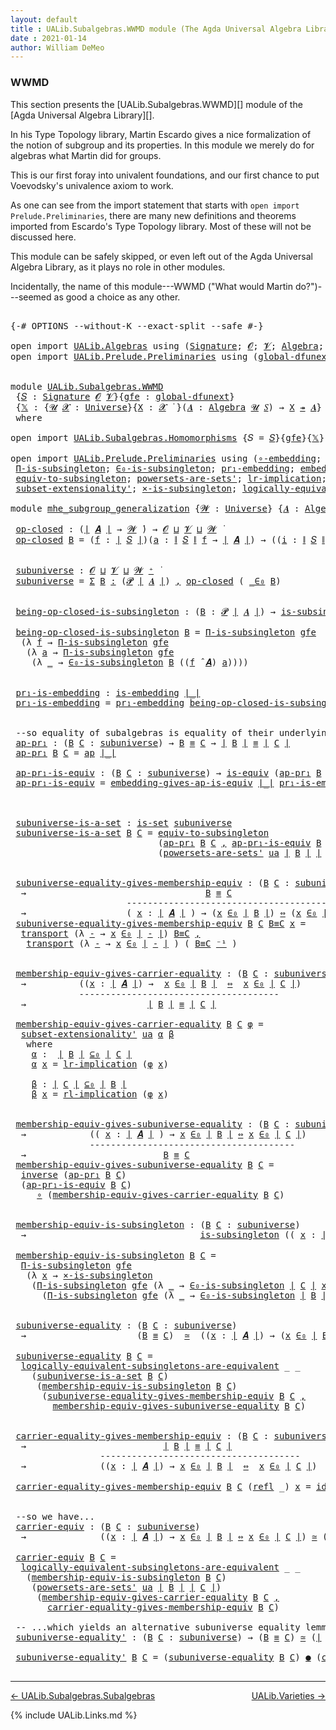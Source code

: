 ```yaml
---
layout: default
title : UALib.Subalgebras.WWMD module (The Agda Universal Algebra Library)
date : 2021-01-14
author: William DeMeo
---
```


### <a id="wwmd">WWMD</a>

This section presents the [UALib.Subalgebras.WWMD][] module of the [Agda Universal Algebra Library][].

In his Type Topology library, Martin Escardo gives a nice formalization of the notion of subgroup and its properties.  In this module we merely do for algebras what Martin did for groups.


This is our first foray into univalent foundations, and our first chance to put Voevodsky's univalence axiom to work.

As one can see from the import statement that starts with `open import Prelude.Preliminaries`, there are many new definitions and theorems imported from Escardo's Type Topology library.  Most of these will not be discussed here.

This module can be safely skipped, or even left out of the Agda Universal Algebra Library, as it plays no role in other modules.

Incidentally, the name of this module---WWMD ("What would Martin do?")---seemed as good a choice as any other.

<pre class="Agda">

<a id="1067" class="Symbol">{-#</a> <a id="1071" class="Keyword">OPTIONS</a> <a id="1079" class="Pragma">--without-K</a> <a id="1091" class="Pragma">--exact-split</a> <a id="1105" class="Pragma">--safe</a> <a id="1112" class="Symbol">#-}</a>

<a id="1117" class="Keyword">open</a> <a id="1122" class="Keyword">import</a> <a id="1129" href="UALib.Algebras.html" class="Module">UALib.Algebras</a> <a id="1144" class="Keyword">using</a> <a id="1150" class="Symbol">(</a><a id="1151" href="UALib.Algebras.Signatures.html#1454" class="Function">Signature</a><a id="1160" class="Symbol">;</a> <a id="1162" href="universes.html#613" class="Generalizable">𝓞</a><a id="1163" class="Symbol">;</a> <a id="1165" href="universes.html#617" class="Generalizable">𝓥</a><a id="1166" class="Symbol">;</a> <a id="1168" href="UALib.Algebras.Algebras.html#781" class="Function">Algebra</a><a id="1175" class="Symbol">;</a> <a id="1177" href="UALib.Algebras.Algebras.html#3508" class="Function Operator">_↠_</a><a id="1180" class="Symbol">)</a>
<a id="1182" class="Keyword">open</a> <a id="1187" class="Keyword">import</a> <a id="1194" href="UALib.Prelude.Preliminaries.html" class="Module">UALib.Prelude.Preliminaries</a> <a id="1222" class="Keyword">using</a> <a id="1228" class="Symbol">(</a><a id="1229" href="MGS-Subsingleton-Theorems.html#3468" class="Function">global-dfunext</a><a id="1243" class="Symbol">;</a> <a id="1245" href="universes.html#551" class="Postulate">Universe</a><a id="1253" class="Symbol">;</a> <a id="1255" href="universes.html#758" class="Function Operator">_̇</a><a id="1257" class="Symbol">)</a>


<a id="1261" class="Keyword">module</a> <a id="1268" href="UALib.Subalgebras.WWMD.html" class="Module">UALib.Subalgebras.WWMD</a>
 <a id="1292" class="Symbol">{</a><a id="1293" href="UALib.Subalgebras.WWMD.html#1293" class="Bound">𝑆</a> <a id="1295" class="Symbol">:</a> <a id="1297" href="UALib.Algebras.Signatures.html#1454" class="Function">Signature</a> <a id="1307" href="universes.html#613" class="Generalizable">𝓞</a> <a id="1309" href="universes.html#617" class="Generalizable">𝓥</a><a id="1310" class="Symbol">}{</a><a id="1312" href="UALib.Subalgebras.WWMD.html#1312" class="Bound">gfe</a> <a id="1316" class="Symbol">:</a> <a id="1318" href="MGS-Subsingleton-Theorems.html#3468" class="Function">global-dfunext</a><a id="1332" class="Symbol">}</a>
 <a id="1335" class="Symbol">{</a><a id="1336" href="UALib.Subalgebras.WWMD.html#1336" class="Bound">𝕏</a> <a id="1338" class="Symbol">:</a> <a id="1340" class="Symbol">{</a><a id="1341" href="UALib.Subalgebras.WWMD.html#1341" class="Bound">𝓤</a> <a id="1343" href="UALib.Subalgebras.WWMD.html#1343" class="Bound">𝓧</a> <a id="1345" class="Symbol">:</a> <a id="1347" href="universes.html#551" class="Postulate">Universe</a><a id="1355" class="Symbol">}{</a><a id="1357" href="UALib.Subalgebras.WWMD.html#1357" class="Bound">X</a> <a id="1359" class="Symbol">:</a> <a id="1361" href="UALib.Subalgebras.WWMD.html#1343" class="Bound">𝓧</a> <a id="1363" href="universes.html#758" class="Function Operator">̇</a> <a id="1365" class="Symbol">}(</a><a id="1367" href="UALib.Subalgebras.WWMD.html#1367" class="Bound">𝑨</a> <a id="1369" class="Symbol">:</a> <a id="1371" href="UALib.Algebras.Algebras.html#781" class="Function">Algebra</a> <a id="1379" href="UALib.Subalgebras.WWMD.html#1341" class="Bound">𝓤</a> <a id="1381" href="UALib.Subalgebras.WWMD.html#1293" class="Bound">𝑆</a><a id="1382" class="Symbol">)</a> <a id="1384" class="Symbol">→</a> <a id="1386" href="UALib.Subalgebras.WWMD.html#1357" class="Bound">X</a> <a id="1388" href="UALib.Algebras.Algebras.html#3508" class="Function Operator">↠</a> <a id="1390" href="UALib.Subalgebras.WWMD.html#1367" class="Bound">𝑨</a><a id="1391" class="Symbol">}</a>
 <a id="1394" class="Keyword">where</a>

<a id="1401" class="Keyword">open</a> <a id="1406" class="Keyword">import</a> <a id="1413" href="UALib.Subalgebras.Homomorphisms.html" class="Module">UALib.Subalgebras.Homomorphisms</a> <a id="1445" class="Symbol">{</a><a id="1446" class="Argument">𝑆</a> <a id="1448" class="Symbol">=</a> <a id="1450" href="UALib.Subalgebras.WWMD.html#1293" class="Bound">𝑆</a><a id="1451" class="Symbol">}{</a><a id="1453" href="UALib.Subalgebras.WWMD.html#1312" class="Bound">gfe</a><a id="1456" class="Symbol">}{</a><a id="1458" href="UALib.Subalgebras.WWMD.html#1336" class="Bound">𝕏</a><a id="1459" class="Symbol">}</a> <a id="1461" class="Keyword">public</a>

<a id="1469" class="Keyword">open</a> <a id="1474" class="Keyword">import</a> <a id="1481" href="UALib.Prelude.Preliminaries.html" class="Module">UALib.Prelude.Preliminaries</a> <a id="1509" class="Keyword">using</a> <a id="1515" class="Symbol">(</a><a id="1516" href="MGS-Embeddings.html#1742" class="Function">∘-embedding</a><a id="1527" class="Symbol">;</a> <a id="1529" href="MGS-Embeddings.html#1623" class="Function">id-is-embedding</a><a id="1544" class="Symbol">;</a> <a id="1546" href="MGS-Subsingleton-Theorems.html#2964" class="Function">Univalence</a><a id="1556" class="Symbol">;</a>
 <a id="1559" href="MGS-Subsingleton-Theorems.html#393" class="Function">Π-is-subsingleton</a><a id="1576" class="Symbol">;</a> <a id="1578" href="UALib.Prelude.Preliminaries.html#6412" class="Function">∈₀-is-subsingleton</a><a id="1596" class="Symbol">;</a> <a id="1598" href="MGS-Embeddings.html#1089" class="Function">pr₁-embedding</a><a id="1611" class="Symbol">;</a> <a id="1613" href="MGS-Embeddings.html#3808" class="Function">embedding-gives-ap-is-equiv</a><a id="1640" class="Symbol">;</a> <a id="1642" href="MGS-Equivalences.html#6164" class="Function Operator">_●_</a><a id="1645" class="Symbol">;</a> <a id="1647" href="MGS-Equivalences.html#5035" class="Function Operator">_≃_</a><a id="1650" class="Symbol">;</a>
 <a id="1653" href="MGS-Solved-Exercises.html#1652" class="Function">equiv-to-subsingleton</a><a id="1674" class="Symbol">;</a> <a id="1676" href="MGS-Powerset.html#4586" class="Function">powersets-are-sets&#39;</a><a id="1695" class="Symbol">;</a> <a id="1697" href="MGS-MLTT.html#7133" class="Function">lr-implication</a><a id="1711" class="Symbol">;</a> <a id="1713" href="MGS-MLTT.html#7214" class="Function">rl-implication</a><a id="1727" class="Symbol">;</a> <a id="1729" href="MGS-Equivalences.html#979" class="Function">inverse</a><a id="1736" class="Symbol">;</a>
 <a id="1739" href="MGS-Powerset.html#6079" class="Function">subset-extensionality&#39;</a><a id="1761" class="Symbol">;</a> <a id="1763" href="MGS-Solved-Exercises.html#6381" class="Function">×-is-subsingleton</a><a id="1780" class="Symbol">;</a> <a id="1782" href="MGS-Solved-Exercises.html#5136" class="Function">logically-equivalent-subsingletons-are-equivalent</a><a id="1831" class="Symbol">)</a>

<a id="1834" class="Keyword">module</a> <a id="mhe_subgroup_generalization"></a><a id="1841" href="UALib.Subalgebras.WWMD.html#1841" class="Module Operator">mhe_subgroup_generalization</a> <a id="1869" class="Symbol">{</a><a id="1870" href="UALib.Subalgebras.WWMD.html#1870" class="Bound">𝓦</a> <a id="1872" class="Symbol">:</a> <a id="1874" href="universes.html#551" class="Postulate">Universe</a><a id="1882" class="Symbol">}</a> <a id="1884" class="Symbol">{</a><a id="1885" href="UALib.Subalgebras.WWMD.html#1885" class="Bound">𝑨</a> <a id="1887" class="Symbol">:</a> <a id="1889" href="UALib.Algebras.Algebras.html#781" class="Function">Algebra</a> <a id="1897" href="UALib.Subalgebras.WWMD.html#1870" class="Bound">𝓦</a> <a id="1899" href="UALib.Subalgebras.WWMD.html#1293" class="Bound">𝑆</a><a id="1900" class="Symbol">}</a> <a id="1902" class="Symbol">(</a><a id="1903" href="UALib.Subalgebras.WWMD.html#1903" class="Bound">ua</a> <a id="1906" class="Symbol">:</a> <a id="1908" href="MGS-Subsingleton-Theorems.html#2964" class="Function">Univalence</a><a id="1918" class="Symbol">)</a> <a id="1920" class="Keyword">where</a>

 <a id="mhe_subgroup_generalization.op-closed"></a><a id="1928" href="UALib.Subalgebras.WWMD.html#1928" class="Function">op-closed</a> <a id="1938" class="Symbol">:</a> <a id="1940" class="Symbol">(</a><a id="1941" href="UALib.Prelude.Preliminaries.html#10371" class="Function Operator">∣</a> <a id="1943" href="UALib.Subalgebras.WWMD.html#1885" class="Bound">𝑨</a> <a id="1945" href="UALib.Prelude.Preliminaries.html#10371" class="Function Operator">∣</a> <a id="1947" class="Symbol">→</a> <a id="1949" href="UALib.Subalgebras.WWMD.html#1870" class="Bound">𝓦</a> <a id="1951" href="universes.html#758" class="Function Operator">̇</a><a id="1952" class="Symbol">)</a> <a id="1954" class="Symbol">→</a> <a id="1956" href="UALib.Subalgebras.WWMD.html#1307" class="Bound">𝓞</a> <a id="1958" href="Agda.Primitive.html#636" class="Function Operator">⊔</a> <a id="1960" href="UALib.Subalgebras.WWMD.html#1309" class="Bound">𝓥</a> <a id="1962" href="Agda.Primitive.html#636" class="Function Operator">⊔</a> <a id="1964" href="UALib.Subalgebras.WWMD.html#1870" class="Bound">𝓦</a> <a id="1966" href="universes.html#758" class="Function Operator">̇</a>
 <a id="1969" href="UALib.Subalgebras.WWMD.html#1928" class="Function">op-closed</a> <a id="1979" href="UALib.Subalgebras.WWMD.html#1979" class="Bound">B</a> <a id="1981" class="Symbol">=</a> <a id="1983" class="Symbol">(</a><a id="1984" href="UALib.Subalgebras.WWMD.html#1984" class="Bound">f</a> <a id="1986" class="Symbol">:</a> <a id="1988" href="UALib.Prelude.Preliminaries.html#10371" class="Function Operator">∣</a> <a id="1990" href="UALib.Subalgebras.WWMD.html#1293" class="Bound">𝑆</a> <a id="1992" href="UALib.Prelude.Preliminaries.html#10371" class="Function Operator">∣</a><a id="1993" class="Symbol">)(</a><a id="1995" href="UALib.Subalgebras.WWMD.html#1995" class="Bound">a</a> <a id="1997" class="Symbol">:</a> <a id="1999" href="UALib.Prelude.Preliminaries.html#10452" class="Function Operator">∥</a> <a id="2001" href="UALib.Subalgebras.WWMD.html#1293" class="Bound">𝑆</a> <a id="2003" href="UALib.Prelude.Preliminaries.html#10452" class="Function Operator">∥</a> <a id="2005" href="UALib.Subalgebras.WWMD.html#1984" class="Bound">f</a> <a id="2007" class="Symbol">→</a> <a id="2009" href="UALib.Prelude.Preliminaries.html#10371" class="Function Operator">∣</a> <a id="2011" href="UALib.Subalgebras.WWMD.html#1885" class="Bound">𝑨</a> <a id="2013" href="UALib.Prelude.Preliminaries.html#10371" class="Function Operator">∣</a><a id="2014" class="Symbol">)</a> <a id="2016" class="Symbol">→</a> <a id="2018" class="Symbol">((</a><a id="2020" href="UALib.Subalgebras.WWMD.html#2020" class="Bound">i</a> <a id="2022" class="Symbol">:</a> <a id="2024" href="UALib.Prelude.Preliminaries.html#10452" class="Function Operator">∥</a> <a id="2026" href="UALib.Subalgebras.WWMD.html#1293" class="Bound">𝑆</a> <a id="2028" href="UALib.Prelude.Preliminaries.html#10452" class="Function Operator">∥</a> <a id="2030" href="UALib.Subalgebras.WWMD.html#1984" class="Bound">f</a><a id="2031" class="Symbol">)</a> <a id="2033" class="Symbol">→</a> <a id="2035" href="UALib.Subalgebras.WWMD.html#1979" class="Bound">B</a> <a id="2037" class="Symbol">(</a><a id="2038" href="UALib.Subalgebras.WWMD.html#1995" class="Bound">a</a> <a id="2040" href="UALib.Subalgebras.WWMD.html#2020" class="Bound">i</a><a id="2041" class="Symbol">))</a> <a id="2044" class="Symbol">→</a> <a id="2046" href="UALib.Subalgebras.WWMD.html#1979" class="Bound">B</a> <a id="2048" class="Symbol">((</a><a id="2050" href="UALib.Subalgebras.WWMD.html#1984" class="Bound">f</a> <a id="2052" href="UALib.Algebras.Algebras.html#2971" class="Function Operator">̂</a> <a id="2054" href="UALib.Subalgebras.WWMD.html#1885" class="Bound">𝑨</a><a id="2055" class="Symbol">)</a> <a id="2057" href="UALib.Subalgebras.WWMD.html#1995" class="Bound">a</a><a id="2058" class="Symbol">)</a>


 <a id="mhe_subgroup_generalization.subuniverse"></a><a id="2063" href="UALib.Subalgebras.WWMD.html#2063" class="Function">subuniverse</a> <a id="2075" class="Symbol">:</a> <a id="2077" href="UALib.Subalgebras.WWMD.html#1307" class="Bound">𝓞</a> <a id="2079" href="Agda.Primitive.html#636" class="Function Operator">⊔</a> <a id="2081" href="UALib.Subalgebras.WWMD.html#1309" class="Bound">𝓥</a> <a id="2083" href="Agda.Primitive.html#636" class="Function Operator">⊔</a> <a id="2085" href="UALib.Subalgebras.WWMD.html#1870" class="Bound">𝓦</a> <a id="2087" href="universes.html#527" class="Function Operator">⁺</a> <a id="2089" href="universes.html#758" class="Function Operator">̇</a>
 <a id="2092" href="UALib.Subalgebras.WWMD.html#2063" class="Function">subuniverse</a> <a id="2104" class="Symbol">=</a> <a id="2106" href="MGS-MLTT.html#3074" class="Function">Σ</a> <a id="2108" href="UALib.Subalgebras.WWMD.html#2108" class="Bound">B</a> <a id="2110" href="MGS-MLTT.html#3074" class="Function">꞉</a> <a id="2112" class="Symbol">(</a><a id="2113" href="MGS-Powerset.html#4551" class="Function">𝓟</a> <a id="2115" href="UALib.Prelude.Preliminaries.html#10371" class="Function Operator">∣</a> <a id="2117" href="UALib.Subalgebras.WWMD.html#1885" class="Bound">𝑨</a> <a id="2119" href="UALib.Prelude.Preliminaries.html#10371" class="Function Operator">∣</a><a id="2120" class="Symbol">)</a> <a id="2122" href="MGS-MLTT.html#3074" class="Function">,</a> <a id="2124" href="UALib.Subalgebras.WWMD.html#1928" class="Function">op-closed</a> <a id="2134" class="Symbol">(</a> <a id="2136" href="UALib.Prelude.Preliminaries.html#6372" class="Function Operator">_∈₀</a> <a id="2140" href="UALib.Subalgebras.WWMD.html#2108" class="Bound">B</a><a id="2141" class="Symbol">)</a>


 <a id="mhe_subgroup_generalization.being-op-closed-is-subsingleton"></a><a id="2146" href="UALib.Subalgebras.WWMD.html#2146" class="Function">being-op-closed-is-subsingleton</a> <a id="2178" class="Symbol">:</a> <a id="2180" class="Symbol">(</a><a id="2181" href="UALib.Subalgebras.WWMD.html#2181" class="Bound">B</a> <a id="2183" class="Symbol">:</a> <a id="2185" href="MGS-Powerset.html#4551" class="Function">𝓟</a> <a id="2187" href="UALib.Prelude.Preliminaries.html#10371" class="Function Operator">∣</a> <a id="2189" href="UALib.Subalgebras.WWMD.html#1885" class="Bound">𝑨</a> <a id="2191" href="UALib.Prelude.Preliminaries.html#10371" class="Function Operator">∣</a><a id="2192" class="Symbol">)</a> <a id="2194" class="Symbol">→</a> <a id="2196" href="MGS-Basic-UF.html#743" class="Function">is-subsingleton</a> <a id="2212" class="Symbol">(</a><a id="2213" href="UALib.Subalgebras.WWMD.html#1928" class="Function">op-closed</a> <a id="2223" class="Symbol">(</a> <a id="2225" href="UALib.Prelude.Preliminaries.html#6372" class="Function Operator">_∈₀</a> <a id="2229" href="UALib.Subalgebras.WWMD.html#2181" class="Bound">B</a> <a id="2231" class="Symbol">))</a>

 <a id="2236" href="UALib.Subalgebras.WWMD.html#2146" class="Function">being-op-closed-is-subsingleton</a> <a id="2268" href="UALib.Subalgebras.WWMD.html#2268" class="Bound">B</a> <a id="2270" class="Symbol">=</a> <a id="2272" href="MGS-Subsingleton-Theorems.html#393" class="Function">Π-is-subsingleton</a> <a id="2290" href="UALib.Subalgebras.WWMD.html#1312" class="Bound">gfe</a>
  <a id="2296" class="Symbol">(λ</a> <a id="2299" href="UALib.Subalgebras.WWMD.html#2299" class="Bound">f</a> <a id="2301" class="Symbol">→</a> <a id="2303" href="MGS-Subsingleton-Theorems.html#393" class="Function">Π-is-subsingleton</a> <a id="2321" href="UALib.Subalgebras.WWMD.html#1312" class="Bound">gfe</a>
   <a id="2328" class="Symbol">(λ</a> <a id="2331" href="UALib.Subalgebras.WWMD.html#2331" class="Bound">a</a> <a id="2333" class="Symbol">→</a> <a id="2335" href="MGS-Subsingleton-Theorems.html#393" class="Function">Π-is-subsingleton</a> <a id="2353" href="UALib.Subalgebras.WWMD.html#1312" class="Bound">gfe</a>
    <a id="2361" class="Symbol">(λ</a> <a id="2364" href="UALib.Subalgebras.WWMD.html#2364" class="Bound">_</a> <a id="2366" class="Symbol">→</a> <a id="2368" href="UALib.Prelude.Preliminaries.html#6412" class="Function">∈₀-is-subsingleton</a> <a id="2387" href="UALib.Subalgebras.WWMD.html#2268" class="Bound">B</a> <a id="2389" class="Symbol">((</a><a id="2391" href="UALib.Subalgebras.WWMD.html#2299" class="Bound">f</a> <a id="2393" href="UALib.Algebras.Algebras.html#2971" class="Function Operator">̂</a> <a id="2395" href="UALib.Subalgebras.WWMD.html#1885" class="Bound">𝑨</a><a id="2396" class="Symbol">)</a> <a id="2398" href="UALib.Subalgebras.WWMD.html#2331" class="Bound">a</a><a id="2399" class="Symbol">))))</a>


 <a id="mhe_subgroup_generalization.pr₁-is-embedding"></a><a id="2407" href="UALib.Subalgebras.WWMD.html#2407" class="Function">pr₁-is-embedding</a> <a id="2424" class="Symbol">:</a> <a id="2426" href="MGS-Embeddings.html#384" class="Function">is-embedding</a> <a id="2439" href="UALib.Prelude.Preliminaries.html#10371" class="Function Operator">∣_∣</a>
 <a id="2444" href="UALib.Subalgebras.WWMD.html#2407" class="Function">pr₁-is-embedding</a> <a id="2461" class="Symbol">=</a> <a id="2463" href="MGS-Embeddings.html#1089" class="Function">pr₁-embedding</a> <a id="2477" href="UALib.Subalgebras.WWMD.html#2146" class="Function">being-op-closed-is-subsingleton</a>


 <a id="2512" class="Comment">--so equality of subalgebras is equality of their underlying subsets in the powerset:</a>
 <a id="mhe_subgroup_generalization.ap-pr₁"></a><a id="2599" href="UALib.Subalgebras.WWMD.html#2599" class="Function">ap-pr₁</a> <a id="2606" class="Symbol">:</a> <a id="2608" class="Symbol">(</a><a id="2609" href="UALib.Subalgebras.WWMD.html#2609" class="Bound">B</a> <a id="2611" href="UALib.Subalgebras.WWMD.html#2611" class="Bound">C</a> <a id="2613" class="Symbol">:</a> <a id="2615" href="UALib.Subalgebras.WWMD.html#2063" class="Function">subuniverse</a><a id="2626" class="Symbol">)</a> <a id="2628" class="Symbol">→</a> <a id="2630" href="UALib.Subalgebras.WWMD.html#2609" class="Bound">B</a> <a id="2632" href="UALib.Prelude.Preliminaries.html#5654" class="Datatype Operator">≡</a> <a id="2634" href="UALib.Subalgebras.WWMD.html#2611" class="Bound">C</a> <a id="2636" class="Symbol">→</a> <a id="2638" href="UALib.Prelude.Preliminaries.html#10371" class="Function Operator">∣</a> <a id="2640" href="UALib.Subalgebras.WWMD.html#2609" class="Bound">B</a> <a id="2642" href="UALib.Prelude.Preliminaries.html#10371" class="Function Operator">∣</a> <a id="2644" href="UALib.Prelude.Preliminaries.html#5654" class="Datatype Operator">≡</a> <a id="2646" href="UALib.Prelude.Preliminaries.html#10371" class="Function Operator">∣</a> <a id="2648" href="UALib.Subalgebras.WWMD.html#2611" class="Bound">C</a> <a id="2650" href="UALib.Prelude.Preliminaries.html#10371" class="Function Operator">∣</a>
 <a id="2653" href="UALib.Subalgebras.WWMD.html#2599" class="Function">ap-pr₁</a> <a id="2660" href="UALib.Subalgebras.WWMD.html#2660" class="Bound">B</a> <a id="2662" href="UALib.Subalgebras.WWMD.html#2662" class="Bound">C</a> <a id="2664" class="Symbol">=</a> <a id="2666" href="MGS-MLTT.html#6613" class="Function">ap</a> <a id="2669" href="UALib.Prelude.Preliminaries.html#10371" class="Function Operator">∣_∣</a>

 <a id="mhe_subgroup_generalization.ap-pr₁-is-equiv"></a><a id="2675" href="UALib.Subalgebras.WWMD.html#2675" class="Function">ap-pr₁-is-equiv</a> <a id="2691" class="Symbol">:</a> <a id="2693" class="Symbol">(</a><a id="2694" href="UALib.Subalgebras.WWMD.html#2694" class="Bound">B</a> <a id="2696" href="UALib.Subalgebras.WWMD.html#2696" class="Bound">C</a> <a id="2698" class="Symbol">:</a> <a id="2700" href="UALib.Subalgebras.WWMD.html#2063" class="Function">subuniverse</a><a id="2711" class="Symbol">)</a> <a id="2713" class="Symbol">→</a> <a id="2715" href="MGS-Equivalences.html#868" class="Function">is-equiv</a> <a id="2724" class="Symbol">(</a><a id="2725" href="UALib.Subalgebras.WWMD.html#2599" class="Function">ap-pr₁</a> <a id="2732" href="UALib.Subalgebras.WWMD.html#2694" class="Bound">B</a> <a id="2734" href="UALib.Subalgebras.WWMD.html#2696" class="Bound">C</a><a id="2735" class="Symbol">)</a>
 <a id="2738" href="UALib.Subalgebras.WWMD.html#2675" class="Function">ap-pr₁-is-equiv</a> <a id="2754" class="Symbol">=</a> <a id="2756" href="MGS-Embeddings.html#3808" class="Function">embedding-gives-ap-is-equiv</a> <a id="2784" href="UALib.Prelude.Preliminaries.html#10371" class="Function Operator">∣_∣</a> <a id="2788" href="UALib.Subalgebras.WWMD.html#2407" class="Function">pr₁-is-embedding</a>



 <a id="mhe_subgroup_generalization.subuniverse-is-a-set"></a><a id="2809" href="UALib.Subalgebras.WWMD.html#2809" class="Function">subuniverse-is-a-set</a> <a id="2830" class="Symbol">:</a> <a id="2832" href="MGS-Basic-UF.html#1929" class="Function">is-set</a> <a id="2839" href="UALib.Subalgebras.WWMD.html#2063" class="Function">subuniverse</a>
 <a id="2852" href="UALib.Subalgebras.WWMD.html#2809" class="Function">subuniverse-is-a-set</a> <a id="2873" href="UALib.Subalgebras.WWMD.html#2873" class="Bound">B</a> <a id="2875" href="UALib.Subalgebras.WWMD.html#2875" class="Bound">C</a> <a id="2877" class="Symbol">=</a> <a id="2879" href="MGS-Solved-Exercises.html#1652" class="Function">equiv-to-subsingleton</a>
                            <a id="2929" class="Symbol">(</a><a id="2930" href="UALib.Subalgebras.WWMD.html#2599" class="Function">ap-pr₁</a> <a id="2937" href="UALib.Subalgebras.WWMD.html#2873" class="Bound">B</a> <a id="2939" href="UALib.Subalgebras.WWMD.html#2875" class="Bound">C</a> <a id="2941" href="UALib.Prelude.Preliminaries.html#5763" class="InductiveConstructor Operator">,</a> <a id="2943" href="UALib.Subalgebras.WWMD.html#2675" class="Function">ap-pr₁-is-equiv</a> <a id="2959" href="UALib.Subalgebras.WWMD.html#2873" class="Bound">B</a> <a id="2961" href="UALib.Subalgebras.WWMD.html#2875" class="Bound">C</a><a id="2962" class="Symbol">)</a>
                            <a id="2992" class="Symbol">(</a><a id="2993" href="MGS-Powerset.html#4586" class="Function">powersets-are-sets&#39;</a> <a id="3013" href="UALib.Subalgebras.WWMD.html#1903" class="Bound">ua</a> <a id="3016" href="UALib.Prelude.Preliminaries.html#10371" class="Function Operator">∣</a> <a id="3018" href="UALib.Subalgebras.WWMD.html#2873" class="Bound">B</a> <a id="3020" href="UALib.Prelude.Preliminaries.html#10371" class="Function Operator">∣</a> <a id="3022" href="UALib.Prelude.Preliminaries.html#10371" class="Function Operator">∣</a> <a id="3024" href="UALib.Subalgebras.WWMD.html#2875" class="Bound">C</a> <a id="3026" href="UALib.Prelude.Preliminaries.html#10371" class="Function Operator">∣</a><a id="3027" class="Symbol">)</a>


 <a id="mhe_subgroup_generalization.subuniverse-equality-gives-membership-equiv"></a><a id="3032" href="UALib.Subalgebras.WWMD.html#3032" class="Function">subuniverse-equality-gives-membership-equiv</a> <a id="3076" class="Symbol">:</a> <a id="3078" class="Symbol">(</a><a id="3079" href="UALib.Subalgebras.WWMD.html#3079" class="Bound">B</a> <a id="3081" href="UALib.Subalgebras.WWMD.html#3081" class="Bound">C</a> <a id="3083" class="Symbol">:</a> <a id="3085" href="UALib.Subalgebras.WWMD.html#2063" class="Function">subuniverse</a><a id="3096" class="Symbol">)</a>
  <a id="3100" class="Symbol">→</a>                                  <a id="3135" href="UALib.Subalgebras.WWMD.html#3079" class="Bound">B</a> <a id="3137" href="UALib.Prelude.Preliminaries.html#5654" class="Datatype Operator">≡</a> <a id="3139" href="UALib.Subalgebras.WWMD.html#3081" class="Bound">C</a>
                      <a id="3163" class="Comment">----------------------------------------</a>
  <a id="3206" class="Symbol">→</a>                   <a id="3226" class="Symbol">(</a> <a id="3228" href="UALib.Subalgebras.WWMD.html#3228" class="Bound">x</a> <a id="3230" class="Symbol">:</a> <a id="3232" href="UALib.Prelude.Preliminaries.html#10371" class="Function Operator">∣</a> <a id="3234" href="UALib.Subalgebras.WWMD.html#1885" class="Bound">𝑨</a> <a id="3236" href="UALib.Prelude.Preliminaries.html#10371" class="Function Operator">∣</a> <a id="3238" class="Symbol">)</a> <a id="3240" class="Symbol">→</a> <a id="3242" class="Symbol">(</a><a id="3243" href="UALib.Subalgebras.WWMD.html#3228" class="Bound">x</a> <a id="3245" href="UALib.Prelude.Preliminaries.html#6372" class="Function Operator">∈₀</a> <a id="3248" href="UALib.Prelude.Preliminaries.html#10371" class="Function Operator">∣</a> <a id="3250" href="UALib.Subalgebras.WWMD.html#3079" class="Bound">B</a> <a id="3252" href="UALib.Prelude.Preliminaries.html#10371" class="Function Operator">∣</a><a id="3253" class="Symbol">)</a> <a id="3255" href="MGS-MLTT.html#7080" class="Function Operator">⇔</a> <a id="3257" class="Symbol">(</a><a id="3258" href="UALib.Subalgebras.WWMD.html#3228" class="Bound">x</a> <a id="3260" href="UALib.Prelude.Preliminaries.html#6372" class="Function Operator">∈₀</a> <a id="3263" href="UALib.Prelude.Preliminaries.html#10371" class="Function Operator">∣</a> <a id="3265" href="UALib.Subalgebras.WWMD.html#3081" class="Bound">C</a> <a id="3267" href="UALib.Prelude.Preliminaries.html#10371" class="Function Operator">∣</a><a id="3268" class="Symbol">)</a>
 <a id="3271" href="UALib.Subalgebras.WWMD.html#3032" class="Function">subuniverse-equality-gives-membership-equiv</a> <a id="3315" href="UALib.Subalgebras.WWMD.html#3315" class="Bound">B</a> <a id="3317" href="UALib.Subalgebras.WWMD.html#3317" class="Bound">C</a> <a id="3319" href="UALib.Subalgebras.WWMD.html#3319" class="Bound">B≡C</a> <a id="3323" href="UALib.Subalgebras.WWMD.html#3323" class="Bound">x</a> <a id="3325" class="Symbol">=</a>
  <a id="3329" href="MGS-MLTT.html#4946" class="Function">transport</a> <a id="3339" class="Symbol">(λ</a> <a id="3342" href="UALib.Subalgebras.WWMD.html#3342" class="Bound">-</a> <a id="3344" class="Symbol">→</a> <a id="3346" href="UALib.Subalgebras.WWMD.html#3323" class="Bound">x</a> <a id="3348" href="UALib.Prelude.Preliminaries.html#6372" class="Function Operator">∈₀</a> <a id="3351" href="UALib.Prelude.Preliminaries.html#10371" class="Function Operator">∣</a> <a id="3353" href="UALib.Subalgebras.WWMD.html#3342" class="Bound">-</a> <a id="3355" href="UALib.Prelude.Preliminaries.html#10371" class="Function Operator">∣</a><a id="3356" class="Symbol">)</a> <a id="3358" href="UALib.Subalgebras.WWMD.html#3319" class="Bound">B≡C</a> <a id="3362" href="UALib.Prelude.Preliminaries.html#5763" class="InductiveConstructor Operator">,</a>
   <a id="3367" href="MGS-MLTT.html#4946" class="Function">transport</a> <a id="3377" class="Symbol">(λ</a> <a id="3380" href="UALib.Subalgebras.WWMD.html#3380" class="Bound">-</a> <a id="3382" class="Symbol">→</a> <a id="3384" href="UALib.Subalgebras.WWMD.html#3323" class="Bound">x</a> <a id="3386" href="UALib.Prelude.Preliminaries.html#6372" class="Function Operator">∈₀</a> <a id="3389" href="UALib.Prelude.Preliminaries.html#10371" class="Function Operator">∣</a> <a id="3391" href="UALib.Subalgebras.WWMD.html#3380" class="Bound">-</a> <a id="3393" href="UALib.Prelude.Preliminaries.html#10371" class="Function Operator">∣</a> <a id="3395" class="Symbol">)</a> <a id="3397" class="Symbol">(</a> <a id="3399" href="UALib.Subalgebras.WWMD.html#3319" class="Bound">B≡C</a> <a id="3403" href="MGS-MLTT.html#6125" class="Function Operator">⁻¹</a> <a id="3406" class="Symbol">)</a>


 <a id="mhe_subgroup_generalization.membership-equiv-gives-carrier-equality"></a><a id="3411" href="UALib.Subalgebras.WWMD.html#3411" class="Function">membership-equiv-gives-carrier-equality</a> <a id="3451" class="Symbol">:</a> <a id="3453" class="Symbol">(</a><a id="3454" href="UALib.Subalgebras.WWMD.html#3454" class="Bound">B</a> <a id="3456" href="UALib.Subalgebras.WWMD.html#3456" class="Bound">C</a> <a id="3458" class="Symbol">:</a> <a id="3460" href="UALib.Subalgebras.WWMD.html#2063" class="Function">subuniverse</a><a id="3471" class="Symbol">)</a>
  <a id="3475" class="Symbol">→</a>          <a id="3486" class="Symbol">((</a><a id="3488" href="UALib.Subalgebras.WWMD.html#3488" class="Bound">x</a> <a id="3490" class="Symbol">:</a> <a id="3492" href="UALib.Prelude.Preliminaries.html#10371" class="Function Operator">∣</a> <a id="3494" href="UALib.Subalgebras.WWMD.html#1885" class="Bound">𝑨</a> <a id="3496" href="UALib.Prelude.Preliminaries.html#10371" class="Function Operator">∣</a><a id="3497" class="Symbol">)</a> <a id="3499" class="Symbol">→</a>  <a id="3502" href="UALib.Subalgebras.WWMD.html#3488" class="Bound">x</a> <a id="3504" href="UALib.Prelude.Preliminaries.html#6372" class="Function Operator">∈₀</a> <a id="3507" href="UALib.Prelude.Preliminaries.html#10371" class="Function Operator">∣</a> <a id="3509" href="UALib.Subalgebras.WWMD.html#3454" class="Bound">B</a> <a id="3511" href="UALib.Prelude.Preliminaries.html#10371" class="Function Operator">∣</a>  <a id="3514" href="MGS-MLTT.html#7080" class="Function Operator">⇔</a>  <a id="3517" href="UALib.Subalgebras.WWMD.html#3488" class="Bound">x</a> <a id="3519" href="UALib.Prelude.Preliminaries.html#6372" class="Function Operator">∈₀</a> <a id="3522" href="UALib.Prelude.Preliminaries.html#10371" class="Function Operator">∣</a> <a id="3524" href="UALib.Subalgebras.WWMD.html#3456" class="Bound">C</a> <a id="3526" href="UALib.Prelude.Preliminaries.html#10371" class="Function Operator">∣</a><a id="3527" class="Symbol">)</a>
             <a id="3542" class="Comment">--------------------------------------</a>
  <a id="3583" class="Symbol">→</a>                       <a id="3607" href="UALib.Prelude.Preliminaries.html#10371" class="Function Operator">∣</a> <a id="3609" href="UALib.Subalgebras.WWMD.html#3454" class="Bound">B</a> <a id="3611" href="UALib.Prelude.Preliminaries.html#10371" class="Function Operator">∣</a> <a id="3613" href="UALib.Prelude.Preliminaries.html#5654" class="Datatype Operator">≡</a> <a id="3615" href="UALib.Prelude.Preliminaries.html#10371" class="Function Operator">∣</a> <a id="3617" href="UALib.Subalgebras.WWMD.html#3456" class="Bound">C</a> <a id="3619" href="UALib.Prelude.Preliminaries.html#10371" class="Function Operator">∣</a>

 <a id="3623" href="UALib.Subalgebras.WWMD.html#3411" class="Function">membership-equiv-gives-carrier-equality</a> <a id="3663" href="UALib.Subalgebras.WWMD.html#3663" class="Bound">B</a> <a id="3665" href="UALib.Subalgebras.WWMD.html#3665" class="Bound">C</a> <a id="3667" href="UALib.Subalgebras.WWMD.html#3667" class="Bound">φ</a> <a id="3669" class="Symbol">=</a>
  <a id="3673" href="MGS-Powerset.html#6079" class="Function">subset-extensionality&#39;</a> <a id="3696" href="UALib.Subalgebras.WWMD.html#1903" class="Bound">ua</a> <a id="3699" href="UALib.Subalgebras.WWMD.html#3716" class="Function">α</a> <a id="3701" href="UALib.Subalgebras.WWMD.html#3772" class="Function">β</a>
   <a id="3706" class="Keyword">where</a>
    <a id="3716" href="UALib.Subalgebras.WWMD.html#3716" class="Function">α</a> <a id="3718" class="Symbol">:</a>  <a id="3721" href="UALib.Prelude.Preliminaries.html#10371" class="Function Operator">∣</a> <a id="3723" href="UALib.Subalgebras.WWMD.html#3663" class="Bound">B</a> <a id="3725" href="UALib.Prelude.Preliminaries.html#10371" class="Function Operator">∣</a> <a id="3727" href="UALib.Prelude.Preliminaries.html#6385" class="Function Operator">⊆₀</a> <a id="3730" href="UALib.Prelude.Preliminaries.html#10371" class="Function Operator">∣</a> <a id="3732" href="UALib.Subalgebras.WWMD.html#3665" class="Bound">C</a> <a id="3734" href="UALib.Prelude.Preliminaries.html#10371" class="Function Operator">∣</a>
    <a id="3740" href="UALib.Subalgebras.WWMD.html#3716" class="Function">α</a> <a id="3742" href="UALib.Subalgebras.WWMD.html#3742" class="Bound">x</a> <a id="3744" class="Symbol">=</a> <a id="3746" href="MGS-MLTT.html#7133" class="Function">lr-implication</a> <a id="3761" class="Symbol">(</a><a id="3762" href="UALib.Subalgebras.WWMD.html#3667" class="Bound">φ</a> <a id="3764" href="UALib.Subalgebras.WWMD.html#3742" class="Bound">x</a><a id="3765" class="Symbol">)</a>

    <a id="3772" href="UALib.Subalgebras.WWMD.html#3772" class="Function">β</a> <a id="3774" class="Symbol">:</a> <a id="3776" href="UALib.Prelude.Preliminaries.html#10371" class="Function Operator">∣</a> <a id="3778" href="UALib.Subalgebras.WWMD.html#3665" class="Bound">C</a> <a id="3780" href="UALib.Prelude.Preliminaries.html#10371" class="Function Operator">∣</a> <a id="3782" href="UALib.Prelude.Preliminaries.html#6385" class="Function Operator">⊆₀</a> <a id="3785" href="UALib.Prelude.Preliminaries.html#10371" class="Function Operator">∣</a> <a id="3787" href="UALib.Subalgebras.WWMD.html#3663" class="Bound">B</a> <a id="3789" href="UALib.Prelude.Preliminaries.html#10371" class="Function Operator">∣</a>
    <a id="3795" href="UALib.Subalgebras.WWMD.html#3772" class="Function">β</a> <a id="3797" href="UALib.Subalgebras.WWMD.html#3797" class="Bound">x</a> <a id="3799" class="Symbol">=</a> <a id="3801" href="MGS-MLTT.html#7214" class="Function">rl-implication</a> <a id="3816" class="Symbol">(</a><a id="3817" href="UALib.Subalgebras.WWMD.html#3667" class="Bound">φ</a> <a id="3819" href="UALib.Subalgebras.WWMD.html#3797" class="Bound">x</a><a id="3820" class="Symbol">)</a>


 <a id="mhe_subgroup_generalization.membership-equiv-gives-subuniverse-equality"></a><a id="3825" href="UALib.Subalgebras.WWMD.html#3825" class="Function">membership-equiv-gives-subuniverse-equality</a> <a id="3869" class="Symbol">:</a> <a id="3871" class="Symbol">(</a><a id="3872" href="UALib.Subalgebras.WWMD.html#3872" class="Bound">B</a> <a id="3874" href="UALib.Subalgebras.WWMD.html#3874" class="Bound">C</a> <a id="3876" class="Symbol">:</a> <a id="3878" href="UALib.Subalgebras.WWMD.html#2063" class="Function">subuniverse</a><a id="3889" class="Symbol">)</a>
  <a id="3893" class="Symbol">→</a>            <a id="3906" class="Symbol">((</a> <a id="3909" href="UALib.Subalgebras.WWMD.html#3909" class="Bound">x</a> <a id="3911" class="Symbol">:</a> <a id="3913" href="UALib.Prelude.Preliminaries.html#10371" class="Function Operator">∣</a> <a id="3915" href="UALib.Subalgebras.WWMD.html#1885" class="Bound">𝑨</a> <a id="3917" href="UALib.Prelude.Preliminaries.html#10371" class="Function Operator">∣</a> <a id="3919" class="Symbol">)</a> <a id="3921" class="Symbol">→</a> <a id="3923" href="UALib.Subalgebras.WWMD.html#3909" class="Bound">x</a> <a id="3925" href="UALib.Prelude.Preliminaries.html#6372" class="Function Operator">∈₀</a> <a id="3928" href="UALib.Prelude.Preliminaries.html#10371" class="Function Operator">∣</a> <a id="3930" href="UALib.Subalgebras.WWMD.html#3872" class="Bound">B</a> <a id="3932" href="UALib.Prelude.Preliminaries.html#10371" class="Function Operator">∣</a> <a id="3934" href="MGS-MLTT.html#7080" class="Function Operator">⇔</a> <a id="3936" href="UALib.Subalgebras.WWMD.html#3909" class="Bound">x</a> <a id="3938" href="UALib.Prelude.Preliminaries.html#6372" class="Function Operator">∈₀</a> <a id="3941" href="UALib.Prelude.Preliminaries.html#10371" class="Function Operator">∣</a> <a id="3943" href="UALib.Subalgebras.WWMD.html#3874" class="Bound">C</a> <a id="3945" href="UALib.Prelude.Preliminaries.html#10371" class="Function Operator">∣</a><a id="3946" class="Symbol">)</a>
               <a id="3963" class="Comment">---------------------------------------</a>
  <a id="4005" class="Symbol">→</a>                          <a id="4032" href="UALib.Subalgebras.WWMD.html#3872" class="Bound">B</a> <a id="4034" href="UALib.Prelude.Preliminaries.html#5654" class="Datatype Operator">≡</a> <a id="4036" href="UALib.Subalgebras.WWMD.html#3874" class="Bound">C</a>
 <a id="4039" href="UALib.Subalgebras.WWMD.html#3825" class="Function">membership-equiv-gives-subuniverse-equality</a> <a id="4083" href="UALib.Subalgebras.WWMD.html#4083" class="Bound">B</a> <a id="4085" href="UALib.Subalgebras.WWMD.html#4085" class="Bound">C</a> <a id="4087" class="Symbol">=</a>
  <a id="4091" href="MGS-Equivalences.html#979" class="Function">inverse</a> <a id="4099" class="Symbol">(</a><a id="4100" href="UALib.Subalgebras.WWMD.html#2599" class="Function">ap-pr₁</a> <a id="4107" href="UALib.Subalgebras.WWMD.html#4083" class="Bound">B</a> <a id="4109" href="UALib.Subalgebras.WWMD.html#4085" class="Bound">C</a><a id="4110" class="Symbol">)</a>
  <a id="4114" class="Symbol">(</a><a id="4115" href="UALib.Subalgebras.WWMD.html#2675" class="Function">ap-pr₁-is-equiv</a> <a id="4131" href="UALib.Subalgebras.WWMD.html#4083" class="Bound">B</a> <a id="4133" href="UALib.Subalgebras.WWMD.html#4085" class="Bound">C</a><a id="4134" class="Symbol">)</a>
     <a id="4141" href="MGS-MLTT.html#3813" class="Function Operator">∘</a> <a id="4143" class="Symbol">(</a><a id="4144" href="UALib.Subalgebras.WWMD.html#3411" class="Function">membership-equiv-gives-carrier-equality</a> <a id="4184" href="UALib.Subalgebras.WWMD.html#4083" class="Bound">B</a> <a id="4186" href="UALib.Subalgebras.WWMD.html#4085" class="Bound">C</a><a id="4187" class="Symbol">)</a>


 <a id="mhe_subgroup_generalization.membership-equiv-is-subsingleton"></a><a id="4192" href="UALib.Subalgebras.WWMD.html#4192" class="Function">membership-equiv-is-subsingleton</a> <a id="4225" class="Symbol">:</a> <a id="4227" class="Symbol">(</a><a id="4228" href="UALib.Subalgebras.WWMD.html#4228" class="Bound">B</a> <a id="4230" href="UALib.Subalgebras.WWMD.html#4230" class="Bound">C</a> <a id="4232" class="Symbol">:</a> <a id="4234" href="UALib.Subalgebras.WWMD.html#2063" class="Function">subuniverse</a><a id="4245" class="Symbol">)</a>
  <a id="4249" class="Symbol">→</a>                                 <a id="4283" href="MGS-Basic-UF.html#743" class="Function">is-subsingleton</a> <a id="4299" class="Symbol">((</a> <a id="4302" href="UALib.Subalgebras.WWMD.html#4302" class="Bound">x</a> <a id="4304" class="Symbol">:</a> <a id="4306" href="UALib.Prelude.Preliminaries.html#10371" class="Function Operator">∣</a> <a id="4308" href="UALib.Subalgebras.WWMD.html#1885" class="Bound">𝑨</a> <a id="4310" href="UALib.Prelude.Preliminaries.html#10371" class="Function Operator">∣</a><a id="4311" class="Symbol">)</a> <a id="4313" class="Symbol">→</a> <a id="4315" href="UALib.Subalgebras.WWMD.html#4302" class="Bound">x</a> <a id="4317" href="UALib.Prelude.Preliminaries.html#6372" class="Function Operator">∈₀</a> <a id="4320" href="UALib.Prelude.Preliminaries.html#10371" class="Function Operator">∣</a> <a id="4322" href="UALib.Subalgebras.WWMD.html#4228" class="Bound">B</a> <a id="4324" href="UALib.Prelude.Preliminaries.html#10371" class="Function Operator">∣</a> <a id="4326" href="MGS-MLTT.html#7080" class="Function Operator">⇔</a> <a id="4328" href="UALib.Subalgebras.WWMD.html#4302" class="Bound">x</a> <a id="4330" href="UALib.Prelude.Preliminaries.html#6372" class="Function Operator">∈₀</a> <a id="4333" href="UALib.Prelude.Preliminaries.html#10371" class="Function Operator">∣</a> <a id="4335" href="UALib.Subalgebras.WWMD.html#4230" class="Bound">C</a> <a id="4337" href="UALib.Prelude.Preliminaries.html#10371" class="Function Operator">∣</a><a id="4338" class="Symbol">)</a>

 <a id="4342" href="UALib.Subalgebras.WWMD.html#4192" class="Function">membership-equiv-is-subsingleton</a> <a id="4375" href="UALib.Subalgebras.WWMD.html#4375" class="Bound">B</a> <a id="4377" href="UALib.Subalgebras.WWMD.html#4377" class="Bound">C</a> <a id="4379" class="Symbol">=</a>
  <a id="4383" href="MGS-Subsingleton-Theorems.html#393" class="Function">Π-is-subsingleton</a> <a id="4401" href="UALib.Subalgebras.WWMD.html#1312" class="Bound">gfe</a>
   <a id="4408" class="Symbol">(λ</a> <a id="4411" href="UALib.Subalgebras.WWMD.html#4411" class="Bound">x</a> <a id="4413" class="Symbol">→</a> <a id="4415" href="MGS-Solved-Exercises.html#6381" class="Function">×-is-subsingleton</a>
    <a id="4437" class="Symbol">(</a><a id="4438" href="MGS-Subsingleton-Theorems.html#393" class="Function">Π-is-subsingleton</a> <a id="4456" href="UALib.Subalgebras.WWMD.html#1312" class="Bound">gfe</a> <a id="4460" class="Symbol">(λ</a> <a id="4463" href="UALib.Subalgebras.WWMD.html#4463" class="Bound">_</a> <a id="4465" class="Symbol">→</a> <a id="4467" href="UALib.Prelude.Preliminaries.html#6412" class="Function">∈₀-is-subsingleton</a> <a id="4486" href="UALib.Prelude.Preliminaries.html#10371" class="Function Operator">∣</a> <a id="4488" href="UALib.Subalgebras.WWMD.html#4377" class="Bound">C</a> <a id="4490" href="UALib.Prelude.Preliminaries.html#10371" class="Function Operator">∣</a> <a id="4492" href="UALib.Subalgebras.WWMD.html#4411" class="Bound">x</a> <a id="4494" class="Symbol">))</a>
      <a id="4503" class="Symbol">(</a><a id="4504" href="MGS-Subsingleton-Theorems.html#393" class="Function">Π-is-subsingleton</a> <a id="4522" href="UALib.Subalgebras.WWMD.html#1312" class="Bound">gfe</a> <a id="4526" class="Symbol">(λ</a> <a id="4529" href="UALib.Subalgebras.WWMD.html#4529" class="Bound">_</a> <a id="4531" class="Symbol">→</a> <a id="4533" href="UALib.Prelude.Preliminaries.html#6412" class="Function">∈₀-is-subsingleton</a> <a id="4552" href="UALib.Prelude.Preliminaries.html#10371" class="Function Operator">∣</a> <a id="4554" href="UALib.Subalgebras.WWMD.html#4375" class="Bound">B</a> <a id="4556" href="UALib.Prelude.Preliminaries.html#10371" class="Function Operator">∣</a> <a id="4558" href="UALib.Subalgebras.WWMD.html#4411" class="Bound">x</a> <a id="4560" class="Symbol">)))</a>


 <a id="mhe_subgroup_generalization.subuniverse-equality"></a><a id="4567" href="UALib.Subalgebras.WWMD.html#4567" class="Function">subuniverse-equality</a> <a id="4588" class="Symbol">:</a> <a id="4590" class="Symbol">(</a><a id="4591" href="UALib.Subalgebras.WWMD.html#4591" class="Bound">B</a> <a id="4593" href="UALib.Subalgebras.WWMD.html#4593" class="Bound">C</a> <a id="4595" class="Symbol">:</a> <a id="4597" href="UALib.Subalgebras.WWMD.html#2063" class="Function">subuniverse</a><a id="4608" class="Symbol">)</a>
  <a id="4612" class="Symbol">→</a>                     <a id="4634" class="Symbol">(</a><a id="4635" href="UALib.Subalgebras.WWMD.html#4591" class="Bound">B</a> <a id="4637" href="UALib.Prelude.Preliminaries.html#5654" class="Datatype Operator">≡</a> <a id="4639" href="UALib.Subalgebras.WWMD.html#4593" class="Bound">C</a><a id="4640" class="Symbol">)</a>  <a id="4643" href="MGS-Equivalences.html#5035" class="Function Operator">≃</a>  <a id="4646" class="Symbol">((</a><a id="4648" href="UALib.Subalgebras.WWMD.html#4648" class="Bound">x</a> <a id="4650" class="Symbol">:</a> <a id="4652" href="UALib.Prelude.Preliminaries.html#10371" class="Function Operator">∣</a> <a id="4654" href="UALib.Subalgebras.WWMD.html#1885" class="Bound">𝑨</a> <a id="4656" href="UALib.Prelude.Preliminaries.html#10371" class="Function Operator">∣</a><a id="4657" class="Symbol">)</a> <a id="4659" class="Symbol">→</a> <a id="4661" class="Symbol">(</a><a id="4662" href="UALib.Subalgebras.WWMD.html#4648" class="Bound">x</a> <a id="4664" href="UALib.Prelude.Preliminaries.html#6372" class="Function Operator">∈₀</a> <a id="4667" href="UALib.Prelude.Preliminaries.html#10371" class="Function Operator">∣</a> <a id="4669" href="UALib.Subalgebras.WWMD.html#4591" class="Bound">B</a> <a id="4671" href="UALib.Prelude.Preliminaries.html#10371" class="Function Operator">∣</a><a id="4672" class="Symbol">)</a> <a id="4674" href="MGS-MLTT.html#7080" class="Function Operator">⇔</a> <a id="4676" class="Symbol">(</a><a id="4677" href="UALib.Subalgebras.WWMD.html#4648" class="Bound">x</a> <a id="4679" href="UALib.Prelude.Preliminaries.html#6372" class="Function Operator">∈₀</a> <a id="4682" href="UALib.Prelude.Preliminaries.html#10371" class="Function Operator">∣</a> <a id="4684" href="UALib.Subalgebras.WWMD.html#4593" class="Bound">C</a> <a id="4686" href="UALib.Prelude.Preliminaries.html#10371" class="Function Operator">∣</a><a id="4687" class="Symbol">))</a>

 <a id="4692" href="UALib.Subalgebras.WWMD.html#4567" class="Function">subuniverse-equality</a> <a id="4713" href="UALib.Subalgebras.WWMD.html#4713" class="Bound">B</a> <a id="4715" href="UALib.Subalgebras.WWMD.html#4715" class="Bound">C</a> <a id="4717" class="Symbol">=</a>
  <a id="4721" href="MGS-Solved-Exercises.html#5136" class="Function">logically-equivalent-subsingletons-are-equivalent</a> <a id="4771" class="Symbol">_</a> <a id="4773" class="Symbol">_</a>
    <a id="4779" class="Symbol">(</a><a id="4780" href="UALib.Subalgebras.WWMD.html#2809" class="Function">subuniverse-is-a-set</a> <a id="4801" href="UALib.Subalgebras.WWMD.html#4713" class="Bound">B</a> <a id="4803" href="UALib.Subalgebras.WWMD.html#4715" class="Bound">C</a><a id="4804" class="Symbol">)</a>
     <a id="4811" class="Symbol">(</a><a id="4812" href="UALib.Subalgebras.WWMD.html#4192" class="Function">membership-equiv-is-subsingleton</a> <a id="4845" href="UALib.Subalgebras.WWMD.html#4713" class="Bound">B</a> <a id="4847" href="UALib.Subalgebras.WWMD.html#4715" class="Bound">C</a><a id="4848" class="Symbol">)</a>
      <a id="4856" class="Symbol">(</a><a id="4857" href="UALib.Subalgebras.WWMD.html#3032" class="Function">subuniverse-equality-gives-membership-equiv</a> <a id="4901" href="UALib.Subalgebras.WWMD.html#4713" class="Bound">B</a> <a id="4903" href="UALib.Subalgebras.WWMD.html#4715" class="Bound">C</a> <a id="4905" href="UALib.Prelude.Preliminaries.html#5763" class="InductiveConstructor Operator">,</a>
        <a id="4915" href="UALib.Subalgebras.WWMD.html#3825" class="Function">membership-equiv-gives-subuniverse-equality</a> <a id="4959" href="UALib.Subalgebras.WWMD.html#4713" class="Bound">B</a> <a id="4961" href="UALib.Subalgebras.WWMD.html#4715" class="Bound">C</a><a id="4962" class="Symbol">)</a>


 <a id="mhe_subgroup_generalization.carrier-equality-gives-membership-equiv"></a><a id="4967" href="UALib.Subalgebras.WWMD.html#4967" class="Function">carrier-equality-gives-membership-equiv</a> <a id="5007" class="Symbol">:</a> <a id="5009" class="Symbol">(</a><a id="5010" href="UALib.Subalgebras.WWMD.html#5010" class="Bound">B</a> <a id="5012" href="UALib.Subalgebras.WWMD.html#5012" class="Bound">C</a> <a id="5014" class="Symbol">:</a> <a id="5016" href="UALib.Subalgebras.WWMD.html#2063" class="Function">subuniverse</a><a id="5027" class="Symbol">)</a>
  <a id="5031" class="Symbol">→</a>                          <a id="5058" href="UALib.Prelude.Preliminaries.html#10371" class="Function Operator">∣</a> <a id="5060" href="UALib.Subalgebras.WWMD.html#5010" class="Bound">B</a> <a id="5062" href="UALib.Prelude.Preliminaries.html#10371" class="Function Operator">∣</a> <a id="5064" href="UALib.Prelude.Preliminaries.html#5654" class="Datatype Operator">≡</a> <a id="5066" href="UALib.Prelude.Preliminaries.html#10371" class="Function Operator">∣</a> <a id="5068" href="UALib.Subalgebras.WWMD.html#5012" class="Bound">C</a> <a id="5070" href="UALib.Prelude.Preliminaries.html#10371" class="Function Operator">∣</a>
                 <a id="5089" class="Comment">--------------------------------------</a>
  <a id="5130" class="Symbol">→</a>              <a id="5145" class="Symbol">((</a><a id="5147" href="UALib.Subalgebras.WWMD.html#5147" class="Bound">x</a> <a id="5149" class="Symbol">:</a> <a id="5151" href="UALib.Prelude.Preliminaries.html#10371" class="Function Operator">∣</a> <a id="5153" href="UALib.Subalgebras.WWMD.html#1885" class="Bound">𝑨</a> <a id="5155" href="UALib.Prelude.Preliminaries.html#10371" class="Function Operator">∣</a><a id="5156" class="Symbol">)</a> <a id="5158" class="Symbol">→</a> <a id="5160" href="UALib.Subalgebras.WWMD.html#5147" class="Bound">x</a> <a id="5162" href="UALib.Prelude.Preliminaries.html#6372" class="Function Operator">∈₀</a> <a id="5165" href="UALib.Prelude.Preliminaries.html#10371" class="Function Operator">∣</a> <a id="5167" href="UALib.Subalgebras.WWMD.html#5010" class="Bound">B</a> <a id="5169" href="UALib.Prelude.Preliminaries.html#10371" class="Function Operator">∣</a>  <a id="5172" href="MGS-MLTT.html#7080" class="Function Operator">⇔</a>  <a id="5175" href="UALib.Subalgebras.WWMD.html#5147" class="Bound">x</a> <a id="5177" href="UALib.Prelude.Preliminaries.html#6372" class="Function Operator">∈₀</a> <a id="5180" href="UALib.Prelude.Preliminaries.html#10371" class="Function Operator">∣</a> <a id="5182" href="UALib.Subalgebras.WWMD.html#5012" class="Bound">C</a> <a id="5184" href="UALib.Prelude.Preliminaries.html#10371" class="Function Operator">∣</a><a id="5185" class="Symbol">)</a>

 <a id="5189" href="UALib.Subalgebras.WWMD.html#4967" class="Function">carrier-equality-gives-membership-equiv</a> <a id="5229" href="UALib.Subalgebras.WWMD.html#5229" class="Bound">B</a> <a id="5231" href="UALib.Subalgebras.WWMD.html#5231" class="Bound">C</a> <a id="5233" class="Symbol">(</a><a id="5234" href="UALib.Prelude.Preliminaries.html#5690" class="InductiveConstructor">refl</a> <a id="5239" class="Symbol">_)</a> <a id="5242" href="UALib.Subalgebras.WWMD.html#5242" class="Bound">x</a> <a id="5244" class="Symbol">=</a> <a id="5246" href="MGS-MLTT.html#3744" class="Function">id</a> <a id="5249" href="UALib.Prelude.Preliminaries.html#5763" class="InductiveConstructor Operator">,</a> <a id="5251" href="MGS-MLTT.html#3744" class="Function">id</a>


 <a id="5257" class="Comment">--so we have...</a>
 <a id="mhe_subgroup_generalization.carrier-equiv"></a><a id="5274" href="UALib.Subalgebras.WWMD.html#5274" class="Function">carrier-equiv</a> <a id="5288" class="Symbol">:</a> <a id="5290" class="Symbol">(</a><a id="5291" href="UALib.Subalgebras.WWMD.html#5291" class="Bound">B</a> <a id="5293" href="UALib.Subalgebras.WWMD.html#5293" class="Bound">C</a> <a id="5295" class="Symbol">:</a> <a id="5297" href="UALib.Subalgebras.WWMD.html#2063" class="Function">subuniverse</a><a id="5308" class="Symbol">)</a>
  <a id="5312" class="Symbol">→</a>              <a id="5327" class="Symbol">((</a><a id="5329" href="UALib.Subalgebras.WWMD.html#5329" class="Bound">x</a> <a id="5331" class="Symbol">:</a> <a id="5333" href="UALib.Prelude.Preliminaries.html#10371" class="Function Operator">∣</a> <a id="5335" href="UALib.Subalgebras.WWMD.html#1885" class="Bound">𝑨</a> <a id="5337" href="UALib.Prelude.Preliminaries.html#10371" class="Function Operator">∣</a><a id="5338" class="Symbol">)</a> <a id="5340" class="Symbol">→</a> <a id="5342" href="UALib.Subalgebras.WWMD.html#5329" class="Bound">x</a> <a id="5344" href="UALib.Prelude.Preliminaries.html#6372" class="Function Operator">∈₀</a> <a id="5347" href="UALib.Prelude.Preliminaries.html#10371" class="Function Operator">∣</a> <a id="5349" href="UALib.Subalgebras.WWMD.html#5291" class="Bound">B</a> <a id="5351" href="UALib.Prelude.Preliminaries.html#10371" class="Function Operator">∣</a> <a id="5353" href="MGS-MLTT.html#7080" class="Function Operator">⇔</a> <a id="5355" href="UALib.Subalgebras.WWMD.html#5329" class="Bound">x</a> <a id="5357" href="UALib.Prelude.Preliminaries.html#6372" class="Function Operator">∈₀</a> <a id="5360" href="UALib.Prelude.Preliminaries.html#10371" class="Function Operator">∣</a> <a id="5362" href="UALib.Subalgebras.WWMD.html#5293" class="Bound">C</a> <a id="5364" href="UALib.Prelude.Preliminaries.html#10371" class="Function Operator">∣</a><a id="5365" class="Symbol">)</a> <a id="5367" href="MGS-Equivalences.html#5035" class="Function Operator">≃</a> <a id="5369" class="Symbol">(</a><a id="5370" href="UALib.Prelude.Preliminaries.html#10371" class="Function Operator">∣</a> <a id="5372" href="UALib.Subalgebras.WWMD.html#5291" class="Bound">B</a> <a id="5374" href="UALib.Prelude.Preliminaries.html#10371" class="Function Operator">∣</a> <a id="5376" href="UALib.Prelude.Preliminaries.html#5654" class="Datatype Operator">≡</a> <a id="5378" href="UALib.Prelude.Preliminaries.html#10371" class="Function Operator">∣</a> <a id="5380" href="UALib.Subalgebras.WWMD.html#5293" class="Bound">C</a> <a id="5382" href="UALib.Prelude.Preliminaries.html#10371" class="Function Operator">∣</a><a id="5383" class="Symbol">)</a>

 <a id="5387" href="UALib.Subalgebras.WWMD.html#5274" class="Function">carrier-equiv</a> <a id="5401" href="UALib.Subalgebras.WWMD.html#5401" class="Bound">B</a> <a id="5403" href="UALib.Subalgebras.WWMD.html#5403" class="Bound">C</a> <a id="5405" class="Symbol">=</a>
  <a id="5409" href="MGS-Solved-Exercises.html#5136" class="Function">logically-equivalent-subsingletons-are-equivalent</a> <a id="5459" class="Symbol">_</a> <a id="5461" class="Symbol">_</a>
   <a id="5466" class="Symbol">(</a><a id="5467" href="UALib.Subalgebras.WWMD.html#4192" class="Function">membership-equiv-is-subsingleton</a> <a id="5500" href="UALib.Subalgebras.WWMD.html#5401" class="Bound">B</a> <a id="5502" href="UALib.Subalgebras.WWMD.html#5403" class="Bound">C</a><a id="5503" class="Symbol">)</a>
    <a id="5509" class="Symbol">(</a><a id="5510" href="MGS-Powerset.html#4586" class="Function">powersets-are-sets&#39;</a> <a id="5530" href="UALib.Subalgebras.WWMD.html#1903" class="Bound">ua</a> <a id="5533" href="UALib.Prelude.Preliminaries.html#10371" class="Function Operator">∣</a> <a id="5535" href="UALib.Subalgebras.WWMD.html#5401" class="Bound">B</a> <a id="5537" href="UALib.Prelude.Preliminaries.html#10371" class="Function Operator">∣</a> <a id="5539" href="UALib.Prelude.Preliminaries.html#10371" class="Function Operator">∣</a> <a id="5541" href="UALib.Subalgebras.WWMD.html#5403" class="Bound">C</a> <a id="5543" href="UALib.Prelude.Preliminaries.html#10371" class="Function Operator">∣</a><a id="5544" class="Symbol">)</a>
     <a id="5551" class="Symbol">(</a><a id="5552" href="UALib.Subalgebras.WWMD.html#3411" class="Function">membership-equiv-gives-carrier-equality</a> <a id="5592" href="UALib.Subalgebras.WWMD.html#5401" class="Bound">B</a> <a id="5594" href="UALib.Subalgebras.WWMD.html#5403" class="Bound">C</a> <a id="5596" href="UALib.Prelude.Preliminaries.html#5763" class="InductiveConstructor Operator">,</a>
       <a id="5605" href="UALib.Subalgebras.WWMD.html#4967" class="Function">carrier-equality-gives-membership-equiv</a> <a id="5645" href="UALib.Subalgebras.WWMD.html#5401" class="Bound">B</a> <a id="5647" href="UALib.Subalgebras.WWMD.html#5403" class="Bound">C</a><a id="5648" class="Symbol">)</a>

 <a id="5652" class="Comment">-- ...which yields an alternative subuniverse equality lemma.</a>
 <a id="mhe_subgroup_generalization.subuniverse-equality&#39;"></a><a id="5715" href="UALib.Subalgebras.WWMD.html#5715" class="Function">subuniverse-equality&#39;</a> <a id="5737" class="Symbol">:</a> <a id="5739" class="Symbol">(</a><a id="5740" href="UALib.Subalgebras.WWMD.html#5740" class="Bound">B</a> <a id="5742" href="UALib.Subalgebras.WWMD.html#5742" class="Bound">C</a> <a id="5744" class="Symbol">:</a> <a id="5746" href="UALib.Subalgebras.WWMD.html#2063" class="Function">subuniverse</a><a id="5757" class="Symbol">)</a> <a id="5759" class="Symbol">→</a> <a id="5761" class="Symbol">(</a><a id="5762" href="UALib.Subalgebras.WWMD.html#5740" class="Bound">B</a> <a id="5764" href="UALib.Prelude.Preliminaries.html#5654" class="Datatype Operator">≡</a> <a id="5766" href="UALib.Subalgebras.WWMD.html#5742" class="Bound">C</a><a id="5767" class="Symbol">)</a> <a id="5769" href="MGS-Equivalences.html#5035" class="Function Operator">≃</a> <a id="5771" class="Symbol">(</a><a id="5772" href="UALib.Prelude.Preliminaries.html#10371" class="Function Operator">∣</a> <a id="5774" href="UALib.Subalgebras.WWMD.html#5740" class="Bound">B</a> <a id="5776" href="UALib.Prelude.Preliminaries.html#10371" class="Function Operator">∣</a> <a id="5778" href="UALib.Prelude.Preliminaries.html#5654" class="Datatype Operator">≡</a> <a id="5780" href="UALib.Prelude.Preliminaries.html#10371" class="Function Operator">∣</a> <a id="5782" href="UALib.Subalgebras.WWMD.html#5742" class="Bound">C</a> <a id="5784" href="UALib.Prelude.Preliminaries.html#10371" class="Function Operator">∣</a><a id="5785" class="Symbol">)</a>

 <a id="5789" href="UALib.Subalgebras.WWMD.html#5715" class="Function">subuniverse-equality&#39;</a> <a id="5811" href="UALib.Subalgebras.WWMD.html#5811" class="Bound">B</a> <a id="5813" href="UALib.Subalgebras.WWMD.html#5813" class="Bound">C</a> <a id="5815" class="Symbol">=</a> <a id="5817" class="Symbol">(</a><a id="5818" href="UALib.Subalgebras.WWMD.html#4567" class="Function">subuniverse-equality</a> <a id="5839" href="UALib.Subalgebras.WWMD.html#5811" class="Bound">B</a> <a id="5841" href="UALib.Subalgebras.WWMD.html#5813" class="Bound">C</a><a id="5842" class="Symbol">)</a> <a id="5844" href="MGS-Equivalences.html#6164" class="Function Operator">●</a> <a id="5846" class="Symbol">(</a><a id="5847" href="UALib.Subalgebras.WWMD.html#5274" class="Function">carrier-equiv</a> <a id="5861" href="UALib.Subalgebras.WWMD.html#5811" class="Bound">B</a> <a id="5863" href="UALib.Subalgebras.WWMD.html#5813" class="Bound">C</a><a id="5864" class="Symbol">)</a>

</pre>

---------------------------------

[← UALib.Subalgebras.Subalgebras](UALib.Subalgebras.Subalgebras.html)
<span style="float:right;">[UALib.Varieties →](UALib.Varieties.html)</span>

{% include UALib.Links.md %}

